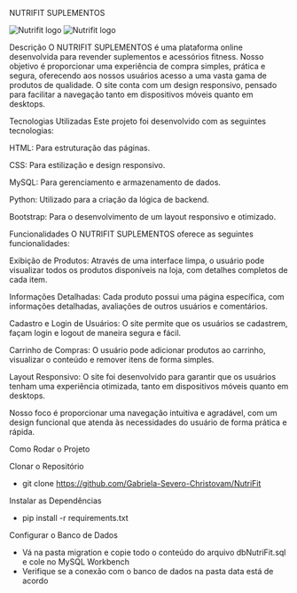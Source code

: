 NUTRIFIT SUPLEMENTOS

![Nutrifit logo](https://github.com/user-attachments/assets/43d3ae0f-9aa4-4997-8194-f650719aa2df)
![Nutrifit logo](https://github.com/user-attachments/assets/43d3ae0f-9aa4-4997-8194-f650719aa2df)


Descrição
O NUTRIFIT SUPLEMENTOS é uma plataforma online desenvolvida para revender suplementos e acessórios fitness. Nosso objetivo é proporcionar uma experiência de compra simples, prática e segura, oferecendo aos nossos usuários acesso a uma vasta gama de produtos de qualidade.
O site conta com um design responsivo, pensado para facilitar a navegação tanto em dispositivos móveis quanto em desktops.

Tecnologias Utilizadas
Este projeto foi desenvolvido com as seguintes tecnologias:

HTML: Para estruturação das páginas.

CSS: Para estilização e design responsivo.

MySQL: Para gerenciamento e armazenamento de dados.

Python: Utilizado para a criação da lógica de backend.

Bootstrap: Para o desenvolvimento de um layout responsivo e otimizado.


Funcionalidades
O NUTRIFIT SUPLEMENTOS oferece as seguintes funcionalidades:

Exibição de Produtos: Através de uma interface limpa, o usuário pode visualizar todos os produtos disponíveis na loja, com detalhes completos de cada item.

Informações Detalhadas: Cada produto possui uma página específica, com informações detalhadas, avaliações de outros usuários e comentários.

Cadastro e Login de Usuários: O site permite que os usuários se cadastrem, façam login e logout de maneira segura e fácil.

Carrinho de Compras: O usuário pode adicionar produtos ao carrinho, visualizar o conteúdo e remover itens de forma simples.

Layout Responsivo: O site foi desenvolvido para garantir que os usuários tenham uma experiência otimizada, tanto em dispositivos móveis quanto em desktops.

Nosso foco é proporcionar uma navegação intuitiva e agradável, com um design funcional que atenda às necessidades do usuário de forma prática e rápida.


Como Rodar o Projeto

Clonar o Repositório
  - git clone https://github.com/Gabriela-Severo-Christovam/NutriFit

Instalar as Dependências
  - pip install -r requirements.txt

Configurar o Banco de Dados
  - Vá na pasta migration e copie todo o conteúdo do arquivo dbNutriFit.sql e cole no MySQL Workbench
  - Verifique se a conexão com o banco de dados na pasta data está de acordo 
